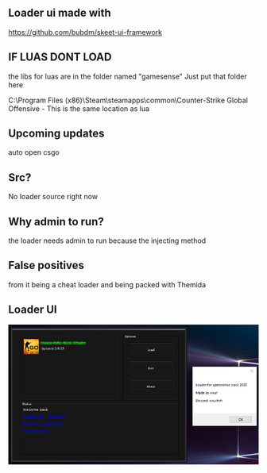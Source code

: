 ## Loader ui made with
https://github.com/bubdm/skeet-ui-framework

## IF LUAS DONT LOAD 
the libs for luas are in the folder named "gamesense" Just put that folder here

C:\Program Files (x86)\Steam\steamapps\common\Counter-Strike Global Offensive - This is the same location as lua

## Upcoming updates
auto open csgo

## Src?
No loader source right now

## Why admin to run?
the loader needs admin to run because the injecting method

## False positives
from it being a cheat loader and being packed with Themida

## Loader UI
![Loader Screenshot](image.png)
